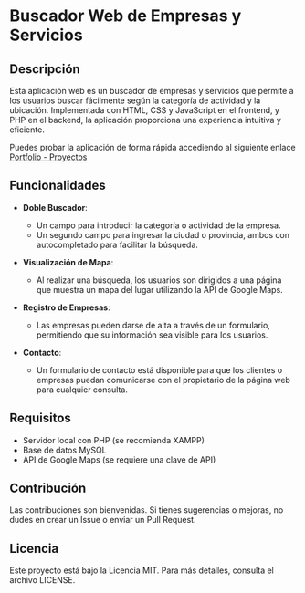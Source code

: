 # Buscador Web de Empresas y Servicios

## Descripción

Esta aplicación web es un buscador de empresas y servicios que permite a los usuarios buscar fácilmente según la categoría de actividad y la ubicación. Implementada con HTML, CSS y JavaScript en el frontend, y PHP en el backend, la aplicación proporciona una experiencia intuitiva y eficiente.

Puedes probar la aplicación de forma rápida accediendo al siguiente enlace [Portfolio - Proyectos](https://www.agusdev.es/pages/proyectos.html)

## Funcionalidades

- **Doble Buscador**: 
  - Un campo para introducir la categoría o actividad de la empresa.
  - Un segundo campo para ingresar la ciudad o provincia, ambos con autocompletado para facilitar la búsqueda.
  
- **Visualización de Mapa**: 
  - Al realizar una búsqueda, los usuarios son dirigidos a una página que muestra un mapa del lugar utilizando la API de Google Maps.

- **Registro de Empresas**: 
  - Las empresas pueden darse de alta a través de un formulario, permitiendo que su información sea visible para los usuarios.

- **Contacto**: 
  - Un formulario de contacto está disponible para que los clientes o empresas puedan comunicarse con el propietario de la página web para cualquier consulta.

## Requisitos

- Servidor local con PHP (se recomienda XAMPP)
- Base de datos MySQL
- API de Google Maps (se requiere una clave de API)

## Contribución
Las contribuciones son bienvenidas. Si tienes sugerencias o mejoras, no dudes en crear un Issue o enviar un Pull Request.

## Licencia
Este proyecto está bajo la Licencia MIT. Para más detalles, consulta el archivo LICENSE.
